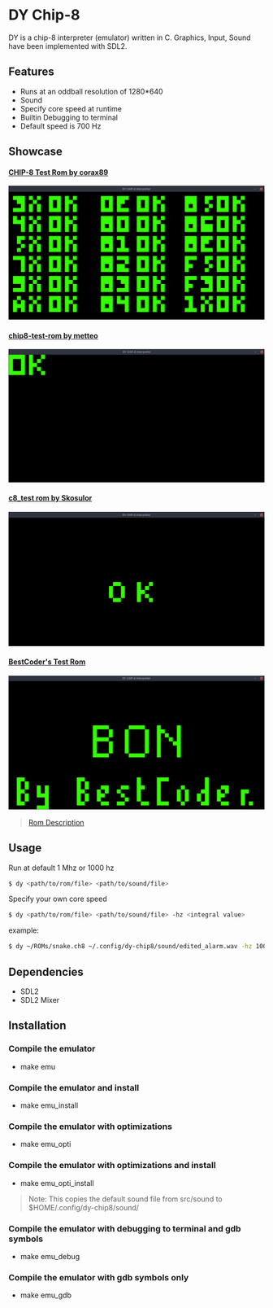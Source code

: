 # DY Chip-8

DY is a chip-8 interpreter (emulator) written in C. Graphics, Input, Sound have been implemented with SDL2.

## Features
- Runs at an oddball resolution of 1280*640
- Sound
- Specify core speed at runtime
- Builtin Debugging to terminal
- Default speed is 700 Hz

## Showcase

#### [CHIP-8 Test Rom by corax89](https://github.com/corax89/chip8-test-rom)

![test_opcodes.png](img/test_opcodes.png)

#### [chip8-test-rom by metteo](https://github.com/metteo/chip8-test-rom)

![chip8-test-rom.png](img/chip8-test-rom.png)

#### [c8_test rom by Skosulor](https://github.com/Skosulor/c8int/tree/master/test)

![c8_test.png](img/c8_tests.png)

#### [BestCoder's Test Rom](https://cdn.discordapp.com/attachments/465586212804100106/482263586547302426/BC_test.ch8)

![BC_test.png](img/BC_test.png)

> [Rom Description](https://cdn.discordapp.com/attachments/465586212804100106/482263582793531423/BC_test.txt)


## Usage

Run at default 1 Mhz or 1000 hz
```bash
$ dy <path/to/rom/file> <path/to/sound/file>
```

Specify your own core speed
```bash
$ dy <path/to/rom/file> <path/to/sound/file> -hz <integral value>
```

example:
```bash
$ dy ~/ROMs/snake.ch8 ~/.config/dy-chip8/sound/edited_alarm.wav -hz 1000
```

## Dependencies
- SDL2
- SDL2 Mixer

## Installation

### Compile the emulator
- make emu

### Compile the emulator and install
- make emu_install

### Compile the emulator with optimizations
- make emu_opti

### Compile the emulator with optimizations and install
- make emu_opti_install

> Note: This copies the default sound file from src/sound to $HOME/.config/dy-chip8/sound/

### Compile the emulator with debugging to terminal and gdb symbols
- make emu_debug

### Compile the emulator with gdb symbols only
- make emu_gdb
